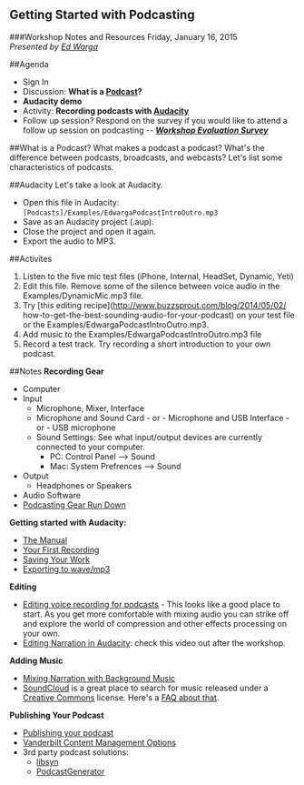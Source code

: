 ## Getting Started with Podcasting ##

###Workshop Notes and Resources
Friday, January 16, 2015  
*Presented by [Ed Warga](mailto:ed.warga@vanderbilt.edu)*

##Agenda  
* Sign In
* Discussion: **What is a [Podcast](http://en.wikipedia.org/wiki/Podcast)?**
* **Audacity demo**
* Activity: **Recording podcasts with [Audacity](http://audacity.sourceforge.net/)**
* Follow up session? Respond on the survey if you would like to attend a follow up session on podcasting -- ***[Workshop Evaluation Survey](https://redcap.vanderbilt.edu/surveys/?s=XK87WNFLCP)***

##What is a Podcast?
What makes a podcast a podcast? What's the difference between podcasts, broadcasts, and webcasts? Let's list some characteristics of podcasts.

##Audacity
Let's take a look at Audacity.

* Open this file in Audacity: ```[Podcasts]/Examples/EdwargaPodcastIntroOutro.mp3```
* Save as an Audacity project (.aup). 
* Close the project and open it again. 
* Export the audio to MP3.

##Activites
1. Listen to the five mic test files (iPhone, Internal, HeadSet, Dynamic, Yeti)
4. Edit this file. Remove some of the silence between voice audio in the Examples/DynamicMic.mp3 file.
2. Try [this editing recipe](http://www.buzzsprout.com/blog/2014/05/02/
how-to-get-the-best-sounding-audio-for-your-podcast) on your test file or the Examples/EdwargaPodcastIntroOutro.mp3.
3. Add music to the Examples/EdwargaPodcastIntroOutro.mp3 file
5. Record a test track. Try recording a short introduction to your own podcast.

##Notes
**Recording Gear**  

* Computer
* Input
  * Microphone, Mixer, Interface
  * Microphone and Sound Card - or - Microphone and USB Interface - or - USB microphone
  * Sound Settings: See what input/output devices are currently connected to your computer.
      * PC: Control Panel --> Sound
      * Mac: System Prefrences --> Sound  
* Output
  * Headphones or Speakers
* Audio Software
* [Podcasting Gear Run Down](http://music.tutsplus.com/articles/the-complete-list-of-audio-gear-youll-need-for-your-podcast--audio-20527)


**Getting started with Audacity:**

* [The Manual](http://manual.audacityteam.org/o/index.html) 
* [Your First Recording](http://manual.audacityteam.org/o/man/tutorial_your_first_recording.html)
* [Saving Your Work](http://manual.audacityteam.org/o/man/audacity_projects.html)
* [Exporting to wave/mp3](http://manual.audacityteam.org/o/man/file_menu.html#Export...)   
 

**Editing**

* [Editing voice recording for podcasts](http://www.buzzsprout.com/blog/2014/05/02/how-to-get-the-best-sounding-audio-for-your-podcast) - This looks like a good place to start. As you get more comfortable with mixing audio you can strike off and explore the world of compression and other effects processing on your own.
* [Editing Narration in Audacity](http://blogs.techsmith.com/tips-how-tos/editing-narration-in-audacity-tutorial/): check this video out after the workshop.


**Adding Music**

* [Mixing Narration with Background Music](http://manual.audacityteam.org/o/man/tutorial_mixing_a_narration_with_background_music.html)
* [SoundCloud](https://soundcloud.com) is a great place to search for music released under a [Creative Commons](http://creativecommons.org/about) license. Here's a [FAQ about that](http://help.soundcloud.com/customer/portal/articles/243852).


**Publishing Your Podcast**

* [Publishing your podcast](http://wiki.audacityteam.org/wiki/How_to_publish_a_Podcast)
* [Vanderbilt Content Management Options](http://web.vanderbilt.edu/resources/cms-options/)
* 3rd party podcast solutions: 
  * [libsyn](https://www.libsyn.com/)
  * [PodcastGenerator](http://podcastgen.sourceforge.net/)
